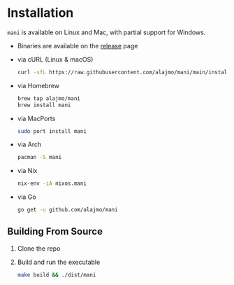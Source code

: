 # Installation

`mani` is available on Linux and Mac, with partial support for Windows.

* Binaries are available on the [release](https://github.com/alajmo/mani/releases) page

* via cURL (Linux & macOS)
  ```bash
  curl -sfL https://raw.githubusercontent.com/alajmo/mani/main/install.sh | sh
  ```

* via Homebrew
  ```bash
  brew tap alajmo/mani
  brew install mani
  ```

* via MacPorts
  ```sh
  sudo port install mani
  ```

* via Arch
  ```sh
  pacman -S mani
  ```

* via Nix
  ```sh
  nix-env -iA nixos.mani
  ```

* via Go
  ```bash
  go get -u github.com/alajmo/mani
  ```

## Building From Source

1. Clone the repo
2. Build and run the executable

    ```bash
    make build && ./dist/mani
    ```
